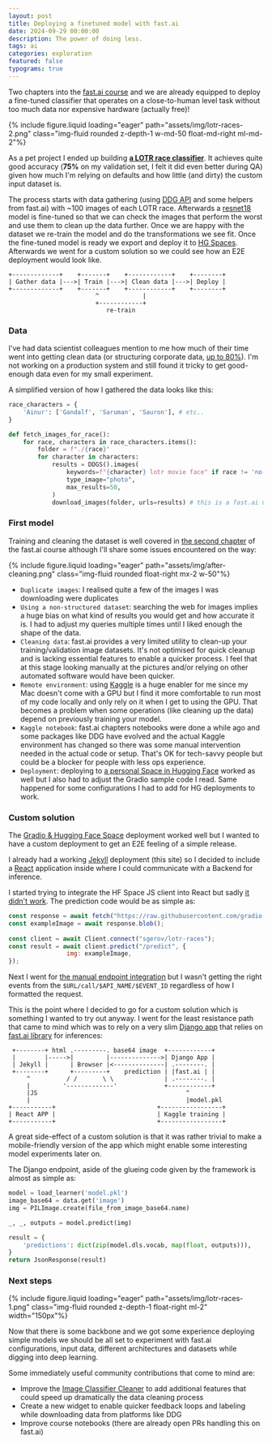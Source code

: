 ```yaml
---
layout: post
title: Deploying a finetuned model with fast.ai
date: 2024-09-29 00:00:00
description: The power of doing less.
tags: ai
categories: exploration
featured: false
typograms: true
---
```


Two chapters into the [fast.ai course](https://course.fast.ai/) and we are already equipped to deploy a fine-tuned classifier that operates on a close-to-human level task without too much data nor expensive hardware (actually free)!

{% include figure.liquid loading="eager" path="assets/img/lotr-races-2.png" class="img-fluid rounded z-depth-1 w-md-50 float-md-right ml-md-2"%}

As a pet project I ended up building **[a LOTR race classifier](https://gerovlabs.com/ai-models/)**. It achieves quite good accuracy (__75%__ on my validation set, I felt it did even better during QA) given how much I'm relying on defaults and how little (and dirty) the custom input dataset is.

The process starts with data gathering (using [DDG API](https://serpapi.com/duckduckgo-search-api) and some helpers from fast.ai) with ~100 images of each LOTR race. Afterwards a [resnet18](https://pytorch.org/vision/main/models/generated/torchvision.models.resnet18.html) model is fine-tuned so that we can check the images that perform the worst and use them to clean up the data further. Once we are happy with the dataset we re-train the model and do the transformations we see fit. Once the fine-tuned model is ready we export and deploy it to [HG Spaces](https://huggingface.co/spaces). Afterwards we went for a custom solution so we could see how an E2E deployment would look like.

```typograms
+-------------+    +-------+    +------------+    +--------+ 
| Gather data |--->| Train |--->| Clean data |--->| Deploy |
+-------------+    +-------+    +------------+    +--------+ 
                        ^            |
                        +------------+
                           re-train
```

### Data

I've had data scientist colleagues mention to me how much of their time went into getting clean data (or structuring corporate data, [up to 80%](https://www.forbes.com/sites/gilpress/2016/03/23/data-preparation-most-time-consuming-least-enjoyable-data-science-task-survey-says/)). I'm not working on a production system and still found it tricky to get good-enough data even for my small experiment.

A simplified version of how I gathered the data looks like this:

```python
race_characters = {
    'Ainur': ['Gandalf', 'Saruman', 'Sauron'], # etc..
}

def fetch_images_for_race():
    for race, characters in race_characters.items():
        folder = f"./{race}"
        for character in characters:
            results = DDGS().images(
                keywords=f"{character} lotr movie face" if race != 'no-middle-earth' else f"{character} face",
                type_image="photo",
                max_results=50,
            )
            download_images(folder, urls=results) # this is a fast.ai utility function
```

### First model

Training and cleaning the dataset is well covered in [the second chapter](https://course.fast.ai/Lessons/lesson2.html) of the fast.ai course although I'll share some issues encountered on the way:

{% include figure.liquid loading="eager" path="assets/img/after-cleaning.png" class="img-fluid rounded float-right mx-2 w-50"%}

- `Duplicate images`: I realised quite a few of the images I was downloading were duplicates
- `Using a non-structured dataset`: searching the web for images implies a huge bias on what kind of results you would get and how accurate it is. I had to adjust my queries multiple times until I liked enough the shape of the data.
- `Cleaning data`: fast.ai provides a very limited utility to clean-up your training/validation image datasets. It's not optimised for quick cleanup and is lacking essential features to enable a quicker process. I feel that at this stage looking manually at the pictures and/or relying on other automated software would have been quicker.
- `Remote environment`: using [Kaggle](https://kaggle.com/) is a huge enabler for me since my Mac doesn't come with a GPU but I find it more comfortable to run most of my code locally and only rely on it when I get to using the GPU. That becomes a problem when some operations (like cleaning up the data) depend on previously training your model.
- `Kaggle notebook`: fast.ai chapters notebooks were done a while ago and some packages like DDG have evolved and the actual Kaggle environment has changed so there was some manual intervention needed in the actual code or setup. That's OK for tech-savvy people but could be a blocker for people with less ops experience.
- `Deployment`: deploying to [a personal Space in Hugging Face](https://huggingface.co/spaces/sgerov/lotr-races) worked as well but I also had to adjust the Gradio sample code I read. Same happened for some configurations I had to add for HG deployments to work.

### Custom solution

The [Gradio & Hugging Face Space](https://huggingface.co/spaces/sgerov/lotr-races) deployment worked well but I wanted to have a custom deployment to get an E2E feeling of a simple release. 

I already had a working [Jekyll](https://jekyllrb.com/) deployment (this site) so I decided to include a [React](https://react.dev/) application inside where I could communicate with a Backend for inference. 

I started trying to integrate the HF Space JS client into React but sadly [it didn't work](https://github.com/gradio-app/gradio/issues/7693). The prediction code would be as simple as:

```js
const response = await fetch("https://raw.githubusercontent.com/gradio-app/gradio/main/test/test_files/bus.png");
const exampleImage = await response.blob();
						
const client = await Client.connect("sgerov/lotr-races");
const result = await client.predict("/predict", { 
				img: exampleImage, 
});
```

Next I went for [the manual endpoint integration](https://www.gradio.app/guides/querying-gradio-apps-with-curl) but I wasn't getting the right events from the `$URL/call/$API_NAME/$EVENT_ID` regardless of how I formatted the request.

This is the point where I decided to go for a custom solution which is something I wanted to try out anyway. I went for the least resistance path that came to mind which was to rely on a very slim [Django app](https://www.djangoproject.com/) that relies on [fast.ai library](https://docs.fast.ai/) for inferences:

```typograms
 +--------+ html .---------. base64 image  +------------+    
 |        |----->|         |-------------->| Django App |
 | Jekyll |      | Browser |<--------------| .--------. |
 +--------+      +---------+    prediction | |fast.ai | |
     ^          / /       \ \              | .--------. |
     |         '-------------'             +------------+
     |JS                                         ^
     |                                           |model.pkl
+-----------+                            +-----------------+              
| React APP |                            | Kaggle training |               
+-----------+                            +-----------------+
```

A great side-effect of a custom solution is that it was rather trivial to make a mobile-friendly version of the app which might enable some interesting model experiments later on. 

The Django endpoint, aside of the glueing code given by the framework is almost as simple as:

```python
model = load_learner('model.pkl')
image_base64 = data.get('image')
img = PILImage.create(file_from_image_base64.name)

_, _, outputs = model.predict(img)

result = {
    'predictions': dict(zip(model.dls.vocab, map(float, outputs))),
}
return JsonResponse(result)
```

### Next steps

{% include figure.liquid loading="eager" path="assets/img/lotr-races-1.png" class="img-fluid rounded z-depth-1 float-right ml-2" width="150px"%}

Now that there is some backbone and we got some experience deploying simple models we should be all set to experiment with fast.ai configurations, input data, different architectures and datasets while digging into deep learning.

Some immediately useful community contributions that come to mind are:

- Improve the [Image Classifier Cleaner](https://docs.fast.ai/vision.widgets.html#imageclassifiercleaner) to add additional features that could speed up dramatically the data cleaning process
- Create a new widget to enable quicker feedback loops and labeling while downloading data from platforms like DDG
- Improve course notebooks (there are already open PRs handling this on fast.ai)